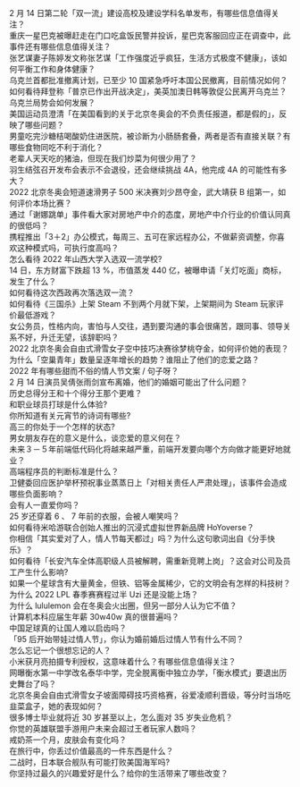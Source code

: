 2 月 14 日第二轮「双一流」建设高校及建设学科名单发布，有哪些信息值得关注？  
重庆一星巴克被曝赶走在门口吃盒饭民警并投诉，星巴克客服回应正在调查中，此事件还有哪些信息值得关注？  
张艺谋妻子陈婷发文称张艺谋「工作强度近乎疯狂，生活方式极度不健康」，该如何平衡工作和身体健康？  
乌克兰首都批准撤离计划，已至少 10 国紧急呼吁本国公民撤离，目前情况如何？  
如何看待拜登称「普京已作出开战决定」，美英加澳日韩等敦促公民离开乌克兰？乌克兰局势会如何发展？  
美国运动员澄清「在美国看到的关于北京冬奥会的不负责任报道，都是假的」，反映了哪些问题？  
男童吃完沙糖桔喝酸奶住进医院，被诊断为小肠肠套叠，两者是否有直接关联？有哪些食物同吃不利于消化？  
老辈人天天吃的猪油，但现在我们炒菜为何很少用了？  
羽生结弦召开发布会表示不会退役，还会继续挑战 4A，他完成 4A 的可能性有多大？  
2022 北京冬奥会短道速滑男子 500 米决赛刘少昂夺金，武大靖获 B 组第一，如何评价本场比赛？  
通过「谢娜跳单」事件看大家对房地产中介的态度，房地产中介行业的价值认同真的很低吗？  
携程推出「3＋2」办公模式，每周三、五可在家远程办公，不做薪资调整，你喜欢这种模式吗，可执行度高吗？  
怎么看待 2022 年山西大学入选双一流学校?  
14 日，东方财富下跌超 13 %，市值蒸发 440 亿，被曝申请「关灯吃面」商标，发生了什么？  
如何看待这次西政再次落选双一流？  
如何看待《三国杀》上架 Steam 不到两个月就下架，上架期间为 Steam 玩家评价最低游戏？  
女公务员，性格内向，害怕与人交往，遇到要沟通的事会很痛苦，跟同事、领导关系不好，升迁无望，该辞职吗？  
2022 北京冬奥会自由式滑雪女子空中技巧决赛徐梦桃夺金，如何评价她的表现？  
为什么「空巢青年」数量呈逐年增长的趋势？谁阻止了他们的恋爱之路？  
2022 年有哪些甜而不俗的情人节文案 / 句子呀？  
2 月 14 日演员吴倩张雨剑宣布离婚，他们的婚姻可能出了什么问题？  
历史总得分王和十个得分王那个更难？  
和职业球员打球是什么体验?  
你所知道有关元宵节的诗词有哪些?  
高三的你处于一个怎样的状态?  
男女朋友存在的意义是什么，谈恋爱的意义何在？  
未来３－５年前端低代码化将越来越严重，前端开发要向哪个方向做才能更好地就业？  
高端程序员的判断标准是什么？  
卫健委回应医护举杯预祝事业蒸蒸日上「对相关责任人严肃处理」，该事件会造成哪些负面影响？  
会有人一直爱你吗？  
25 岁还穿着 6 、 7 年前的衣服，会被人嘲笑吗？  
如何看待米哈游联合创始人推出的沉浸式虚拟世界新品牌 HoYoverse？  
你相信「其实爱对了人，情人节每天都过」吗？为什么这句歌词出自《分手快乐》？  
如何看待「长安汽车全体高职级人员被解聘，需重新竞聘上岗」？这会对公司及员工产生什么影响?  
如果一个星球含有大量黄金，但铁、铝等金属稀少，它的文明会有怎样的科技树？  
为什么 2022 LPL 春季赛赛程过半 Uzi 还是没能上场？  
为什么 lululemon 会在冬奥会火出圈，但另一部分人认为它不值？  
计算机本科应届生年薪 30w40w 真的很普遍吗？  
中国足球真的让国人难以启齿吗？  
「95 后开始带娃过情人节」，你认为婚前婚后过情人节有什么不同？  
怎么忘记一个很想忘记的人？  
小米获月亮拍摄专利授权，这意味着什么？有哪些信息值得关注？  
网曝衡水第一中学改名泰华中学，完全脱离衡中独立办学，「衡水模式」要退出历史舞台了吗？  
北京冬奥会自由式滑雪女子坡面障碍技巧资格赛，谷爱凌顺利晋级，等分时当场吃韭菜盒子，她的表现如何？  
很多博士毕业就将近 30 岁甚至以上，怎么面对 35 岁失业危机？  
你觉的英雄联盟手游用户未来会超过王者玩家人数吗？  
戒奶茶一个月，皮肤会有变化吗？  
在旅行中，你丢过价值最高的一件东西是什么？  
二战时，日本联合舰队有可能打败美国海军吗?  
你坚持过最久的兴趣爱好是什么？给你的生活带来了哪些改变？  
